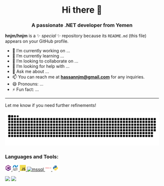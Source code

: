 <h1 align="center">Hi there 👋</h1>
<h3 align="center">A passionate .NET developer from Yemen</h3>

**hnjm/hnjm** is a ✨ _special_ ✨ repository because its `README.md` (this file) appears on your GitHub profile.

- 🔭 I’m currently working on ...
- 🌱 I’m currently learning ...
- 👯 I’m looking to collaborate on ...
- 🤔 I’m looking for help with ...
- 💬 Ask me about ...
- 📫 You can reach me at **hassannjm@gmail.com** for any inquiries. 
- 😄 Pronouns: ...
- ⚡ Fun fact: ...

---

Let me know if you need further refinements!



<picture>
  <source
    media="(prefers-color-scheme: dark)"
    srcset="https://raw.githubusercontent.com/hnjm/hnjm/output/github-contribution-grid-snake-dark.svg"
  />
  <source
    media="(prefers-color-scheme: light)"
    srcset="https://raw.githubusercontent.com/hnjm/hnjm/output/github-contribution-grid-snake.svg"
  />
  <img
    alt="github contribution grid snake animation"
    src="https://raw.githubusercontent.com/hnjm/hnjm/output/github-contribution-grid-snake.svg"
  />
</picture>



<h3 align="left">Languages and Tools:</h3>

<a href="https://www.w3schools.com/cs/" target="_blank"> <img src="https://raw.githubusercontent.com/devicons/devicon/master/icons/csharp/csharp-original.svg" alt="csharp" width="20" height="20"/> </a> 
<a href="https://dotnet.microsoft.com/" target="_blank"> <img src="https://raw.githubusercontent.com/devicons/devicon/master/icons/dot-net/dot-net-original-wordmark.svg" alt="dotnet" width="20" height="20"/> </a>
 <a href="https://developer.mozilla.org/en-US/docs/Web/JavaScript" target="_blank"> <img src="https://raw.githubusercontent.com/devicons/devicon/master/icons/javascript/javascript-original.svg" alt="javascript" width="20" height="20"/> </a> <a href="https://www.microsoft.com/en-us/sql-server" target="_blank"> <img src="https://www.svgrepo.com/show/303229/microsoft-sql-server-logo.svg" alt="mssql" width="20" height="20"/> </a> 
  <a href="https://www.oracle.com/" target="_blank"> <img src="https://raw.githubusercontent.com/devicons/devicon/master/icons/oracle/oracle-original.svg" alt="oracle" width="20" height="20"/> </a> <a href="https://www.python.org" target="_blank"> <img src="https://raw.githubusercontent.com/devicons/devicon/master/icons/python/python-original.svg" alt="python" width="20" height="20"/> </a> </p>

 
<picture>
  <source
    srcset="https://github-readme-stats.vercel.app/api?username=hnjm&show_icons=true&theme=dark"
    media="(prefers-color-scheme: dark)"
  />
  <source
    srcset="https://github-readme-stats.vercel.app/api?username=hnjm&show_icons=true"
    media="(prefers-color-scheme: light), (prefers-color-scheme: no-preference)"
  />
  <img src="https://github-readme-stats.vercel.app/api?username=hnjm&show_icons=true" />
</picture>

<picture>
  <source
    srcset="https://streak-stats.demolab.com/?user=hnjm&theme=dark"
    media="(prefers-color-scheme: dark)"
  />
  <source
    srcset="https://streak-stats.demolab.com/?user=hnjm"
    media="(prefers-color-scheme: light), (prefers-color-scheme: no-preference)"
  />
  <img src="https://streak-stats.demolab.com/?user=hnjm" />
</picture>

